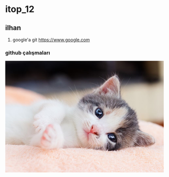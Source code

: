 # itop_12
## ilhan
1. google'a git https://www.google.com
### github çalışmaları
![alt text](cat1.jpg)